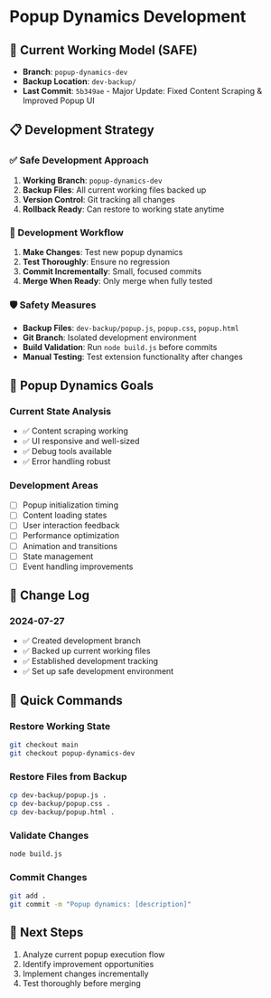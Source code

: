 # Popup Dynamics Development

## 🎯 Current Working Model (SAFE)
- **Branch**: `popup-dynamics-dev`
- **Backup Location**: `dev-backup/`
- **Last Commit**: `5b349ae` - Major Update: Fixed Content Scraping & Improved Popup UI

## 📋 Development Strategy

### ✅ Safe Development Approach
1. **Working Branch**: `popup-dynamics-dev`
2. **Backup Files**: All current working files backed up
3. **Version Control**: Git tracking all changes
4. **Rollback Ready**: Can restore to working state anytime

### 🔄 Development Workflow
1. **Make Changes**: Test new popup dynamics
2. **Test Thoroughly**: Ensure no regression
3. **Commit Incrementally**: Small, focused commits
4. **Merge When Ready**: Only merge when fully tested

### 🛡️ Safety Measures
- **Backup Files**: `dev-backup/popup.js`, `popup.css`, `popup.html`
- **Git Branch**: Isolated development environment
- **Build Validation**: Run `node build.js` before commits
- **Manual Testing**: Test extension functionality after changes

## 🎯 Popup Dynamics Goals

### Current State Analysis
- ✅ Content scraping working
- ✅ UI responsive and well-sized
- ✅ Debug tools available
- ✅ Error handling robust

### Development Areas
- [ ] Popup initialization timing
- [ ] Content loading states
- [ ] User interaction feedback
- [ ] Performance optimization
- [ ] Animation and transitions
- [ ] State management
- [ ] Event handling improvements

## 📝 Change Log

### 2024-07-27
- ✅ Created development branch
- ✅ Backed up current working files
- ✅ Established development tracking
- ✅ Set up safe development environment

## 🔧 Quick Commands

### Restore Working State
```bash
git checkout main
git checkout popup-dynamics-dev
```

### Restore Files from Backup
```bash
cp dev-backup/popup.js .
cp dev-backup/popup.css .
cp dev-backup/popup.html .
```

### Validate Changes
```bash
node build.js
```

### Commit Changes
```bash
git add .
git commit -m "Popup dynamics: [description]"
```

## 🎯 Next Steps
1. Analyze current popup execution flow
2. Identify improvement opportunities
3. Implement changes incrementally
4. Test thoroughly before merging 